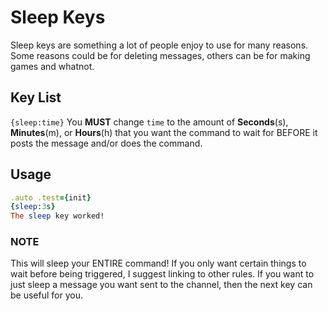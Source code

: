# Sleep Keys
Sleep keys are something a lot of people enjoy to use for many reasons. Some reasons could be for deleting messages, others can be for making games and whatnot.

## Key List
`{sleep:time}`
You **MUST** change `time` to the amount of **Seconds**(s), **Minutes**(m), or **Hours**(h) that you want the command to wait for BEFORE it posts the message and/or does the command.

## Usage
```ruby
.auto .test={init}
{sleep:3s}
The sleep key worked!
```

### NOTE
This will sleep your ENTIRE command! If you only want certain things to wait before being triggered, I suggest linking to other rules. If you want to just sleep a message you want sent to the channel, then the next key can be useful for you.
